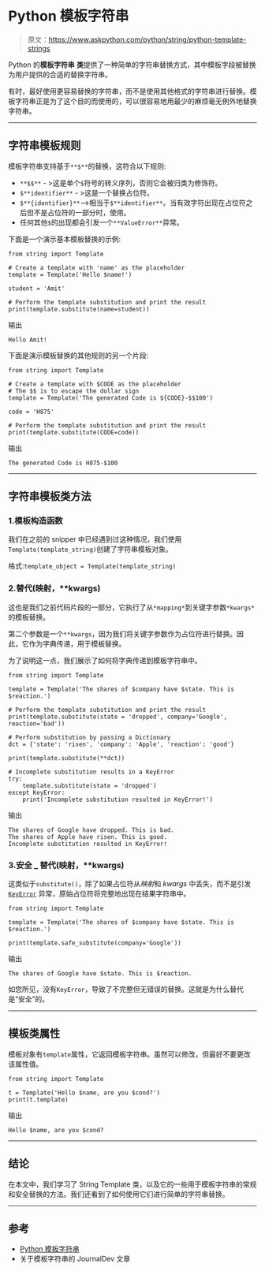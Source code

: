 # Python 模板字符串

> 原文：<https://www.askpython.com/python/string/python-template-strings>

Python 的**模板字符串** **类**提供了一种简单的字符串替换方式，其中模板字段被替换为用户提供的合适的替换字符串。

有时，最好使用更容易替换的字符串，而不是使用其他格式的字符串进行替换。模板字符串正是为了这个目的而使用的，可以很容易地用最少的麻烦毫无例外地替换字符串。

* * *

## 字符串模板规则

模板字符串支持基于`**$**`的替换，这符合以下规则:

*   `**$$**` - >这是单个`$`符号的转义序列，否则它会被归类为修饰符。
*   `$**identifier**` - >这是一个替换占位符。
*   `$**{identifier}**`——>相当于`$**identifier**`。当有效字符出现在占位符之后但不是占位符的一部分时，使用。
*   任何其他`$`的出现都会引发一个`**ValueError**`异常。

下面是一个演示基本模板替换的示例:

```
from string import Template

# Create a template with 'name' as the placeholder
template = Template('Hello $name!')

student = 'Amit'

# Perform the template substitution and print the result
print(template.substitute(name=student))

```

输出

```
Hello Amit!

```

下面是演示模板替换的其他规则的另一个片段:

```
from string import Template

# Create a template with $CODE as the placeholder
# The $$ is to escape the dollar sign
template = Template('The generated Code is ${CODE}-$$100')

code = 'H875'

# Perform the template substitution and print the result
print(template.substitute(CODE=code))

```

输出

```
The generated Code is H875-$100

```

* * *

## 字符串模板类方法

### 1.模板构造函数

我们在之前的 snipper 中已经遇到过这种情况，我们使用`Template(template_string)`创建了字符串模板对象。

格式:`template_object = Template(template_string)`

### 2.替代(映射，**kwargs)

这也是我们之前代码片段的一部分，它执行了从`*mapping*`到关键字参数`*kwargs*`的模板替换。

第二个参数是一个`**kwargs`，因为我们将关键字参数作为占位符进行替换。因此，它作为字典传递，用于模板替换。

为了说明这一点，我们展示了如何将字典传递到模板字符串中。

```
from string import Template

template = Template('The shares of $company have $state. This is $reaction.')

# Perform the template substitution and print the result
print(template.substitute(state = 'dropped', company='Google', reaction='bad'))

# Perform substitution by passing a Dictionary
dct = {'state': 'risen', 'company': 'Apple', 'reaction': 'good'}

print(template.substitute(**dct))

# Incomplete substitution results in a KeyError
try:
    template.substitute(state = 'dropped')
except KeyError:
    print('Incomplete substitution resulted in KeyError!')

```

输出

```
The shares of Google have dropped. This is bad.
The shares of Apple have risen. This is good.
Incomplete substitution resulted in KeyError!

```

### 3.安全 _ 替代(映射，**kwargs)

这类似于`substitute()`，除了如果占位符从*映射*和 *kwargs* 中丢失，而不是引发 [`KeyError`](https://docs.python.org/3/library/exceptions.html#KeyError) 异常，原始占位符将完整地出现在结果字符串中。

```
from string import Template

template = Template('The shares of $company have $state. This is $reaction.')

print(template.safe_substitute(company='Google'))

```

输出

```
The shares of Google have $state. This is $reaction.

```

如您所见，没有`KeyError`，导致了不完整但无错误的替换。这就是为什么替代是“安全”的。

* * *

## 模板类属性

模板对象有`template`属性，它返回模板字符串。虽然可以修改，但最好不要更改该属性值。

```
from string import Template

t = Template('Hello $name, are you $cond?')
print(t.template)

```

输出

```
Hello $name, are you $cond?

```

* * *

## 结论

在本文中，我们学习了 String Template 类，以及它的一些用于模板字符串的常规和安全替换的方法。我们还看到了如何使用它们进行简单的字符串替换。

* * *

## 参考

*   [Python 模板字符串](https://docs.python.org/3/library/string.html#template-strings)
*   关于模板字符串的 JournalDev 文章